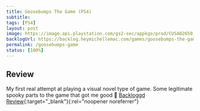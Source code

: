 ```yaml
---
title: Goosebumps The Game (PS4)
subtitle:
tags: [PS4]
layout: post
image: https://image.api.playstation.com/gs2-sec/appkgo/prod/CUSA02650_00/8/i_d607f782d35e80b647a28ebd164b08cea51fecd880db48dc35ec1d5d79196886/i/icon0.png
backlogUrl: https://backlog.heymichellemac.com/games/goosebumps-the-game-ps4/
permalink: /goosebumps-game
status: [100%]
---
```


## Review

My first real attempt at playing a visual novel type of game. Some legitimate spooky parts to the game that got me good 🤣 [Backloggd Review](https://www.backloggd.com/u/MichelleMac/review/777465/){:target="\_blank"}{:rel="noopener noreferrer"}
